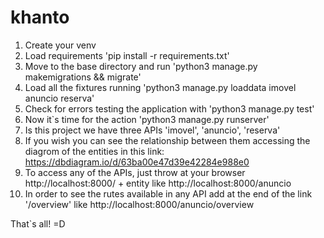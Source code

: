 # khanto

1. Create your venv
2. Load requirements 'pip install -r requirements.txt'
3. Move to the base directory and run 'python3 manage.py makemigrations && migrate'
4. Load all the fixtures running 'python3 manage.py loaddata imovel anuncio reserva'
5. Check for errors testing the application with 'python3 manage.py test'
6. Now it`s time for the action 'python3 manage.py runserver'
7. Is this project we have three APIs 'imovel', 'anuncio', 'reserva'
8. If you wish you can see the relationship between them accessing the diagrom of the entities in this link: https://dbdiagram.io/d/63ba00e47d39e42284e988e0
9. To access any of the APIs, just throw at your browser http://localhost:8000/ + entity like http://localhost:8000/anuncio
10. In order to see the rutes available in any API add at the end of the link '/overview' like http://localhost:8000/anuncio/overview

That`s all! =D 
